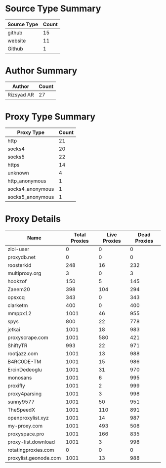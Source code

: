 # Source Type Summary

| Source Type | Count |
|-------------|-------|
| github | 15 |
| website | 11 |
| Github | 1 |


# Author Summary

| Author | Count |
|--------|-------|
| Rizsyad AR | 27 |


# Proxy Type Summary

| Proxy Type | Count |
|------------|-------|
| http | 21 |
| socks4 | 20 |
| socks5 | 22 |
| https | 14 |
| unknown | 4 |
| http_anonymous | 1 |
| socks4_anonymous | 1 |
| socks5_anonymous | 1 |


# Proxy Details

| Name | Total Proxies | Live Proxies | Dead Proxies |
|------|---------------|--------------|---------------|
| zloi-user | 0 | 0 | 0 |
| proxydb.net | 0 | 0 | 0 |
| roosterkid | 248 | 16 | 232 |
| multiproxy.org | 3 | 0 | 3 |
| hookzof | 150 | 5 | 145 |
| Zaeem20 | 398 | 104 | 294 |
| opsxcq | 343 | 0 | 343 |
| clarketm | 400 | 0 | 400 |
| mmppx12 | 1001 | 46 | 955 |
| spys | 800 | 22 | 778 |
| jetkai | 1001 | 18 | 983 |
| proxyscrape.com | 1001 | 580 | 421 |
| ShiftyTR | 993 | 22 | 971 |
| rootjazz.com | 1001 | 13 | 988 |
| B4RC0DE-TM | 1001 | 15 | 986 |
| ErcinDedeoglu | 1001 | 31 | 970 |
| monosans | 1001 | 6 | 995 |
| proxifly | 1001 | 2 | 999 |
| proxy4parsing | 1001 | 3 | 998 |
| sunny9577 | 1001 | 50 | 951 |
| TheSpeedX | 1001 | 110 | 891 |
| openproxylist.xyz | 1001 | 14 | 987 |
| my-proxy.com | 1001 | 493 | 508 |
| proxyspace.pro | 1001 | 166 | 835 |
| proxy-list.download | 1001 | 3 | 998 |
| rotatingproxies.com | 0 | 0 | 0 |
| proxylist.geonode.com | 1001 | 13 | 988 |
